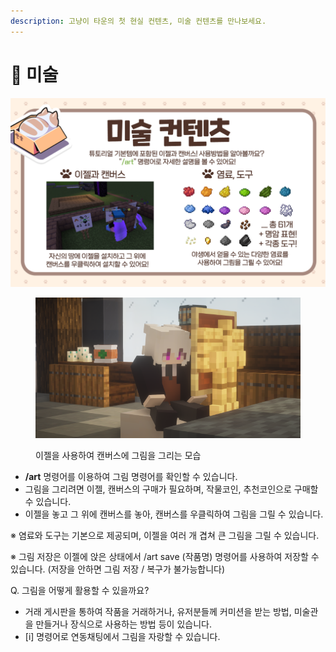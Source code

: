 ```yaml
---
description: 고냥이 타운의 첫 현실 컨텐츠, 미술 컨텐츠를 만나보세요.
---
```


# 🎨 미술

![미술 튜토리얼 (구)](../../.gitbook/assets/011.png)

<figure><img src="../../.gitbook/assets/2022-08-15_01.13.40.png" alt=""><figcaption><p>이젤을 사용하여 캔버스에 그림을 그리는 모습</p></figcaption></figure>



* **/art** 명령어를 이용하여 그림 명령어를 확인할 수 있습니다.
* 그림을 그리려면 이젤, 캔버스의 구매가 필요하며, 작물코인, 추천코인으로 구매할 수 있습니다.
* 이젤을 놓고 그 위에 캔버스를 놓아, 캔버스를 우클릭하여 그림을 그릴 수 있습니다.

※ 염료와 도구는 기본으로 제공되며, 이젤을 여러 개 겹쳐 큰 그림을 그릴 수 있습니다.

※ 그림 저장은 이젤에 앉은 상태에서 /art save (작품명) 명령어를 사용하여 저장할 수 있습니다. (저장을 안하면 그림 저장 / 복구가 불가능합니다)



Q. 그림을 어떻게 활용할 수 있을까요?

* 거래 게시판을 통하여 작품을 거래하거나, 유저분들께 커미션을 받는 방법, 미술관을 만들거나 장식으로 사용하는 방법 등이 있습니다.
* \[i] 명령어로 연동채팅에서 그림을 자랑할 수 있습니다.
